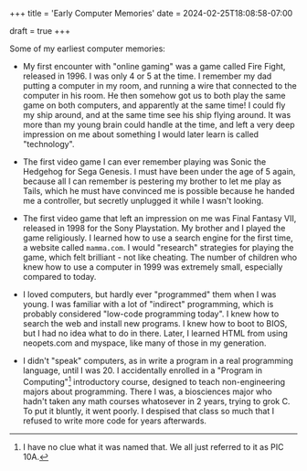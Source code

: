 +++
title = 'Early Computer Memories'
date = 2024-02-25T18:08:58-07:00

draft = true
+++

Some of my earliest computer memories:

- My first encounter with "online gaming" was a game called Fire Fight, released in 1996. I was only 4 or 5 at the time. I remember my dad putting a computer in my room, and running a wire that connected to the computer in his room. He then somehow got us to both play the same game on both computers, and apparently at the same time! I could fly my ship around, and at the same time see his ship flying around. It was more than my young brain could handle at the time, and left a very deep impression on me about something I would later learn is called "technology".

- The first video game I can ever remember playing was Sonic the Hedgehog for Sega Genesis. I must have been under the age of 5 again, because all I can remember is pestering my brother to let me play as Tails, which he must have convinced me is possible because he handed me a controller, but secretly unplugged it while I wasn't looking.

- The first video game that left an impression on me was Final Fantasy VII, released in 1998 for the Sony Playstation. My brother and I played the game religiously. I learned how to use a search engine for the first time, a website called `mamma.com`. I would "research" strategies for playing the game, which felt brilliant - not like cheating. The number of children who knew how to use a computer in 1999 was extremely small, especially compared to today.

- I loved computers, but hardly ever "programmed" them when I was young. I was familiar with a lot of "indirect" programming, which is probably considered "low-code programming today". I knew how to search the web and install new programs. I knew how to boot to BIOS, but I had no idea what to do in there. Later, I learned HTML from using neopets.com and myspace, like many of those in my generation.

- I didn't "speak" computers, as in write a program in a real programming language, until I was 20. I accidentally enrolled in a "Program in Computing"[^pic] introductory course, designed to teach non-engineering majors about programming. There I was, a biosciences major who hadn't taken any math courses whatosever in 2 years, trying to grok C. To put it bluntly, it went poorly. I despised that class so much that I refused to write more code for years afterwards.

[^pic]: I have no clue what it was named that. We all just referred to it as PIC 10A.